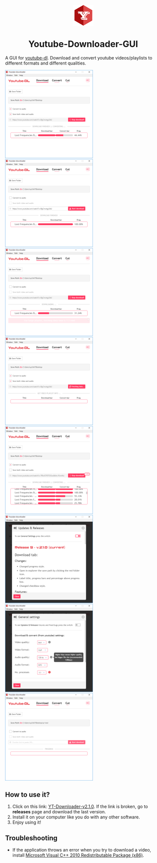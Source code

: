 <p align="center">
  <img src="readme-assets/icon.png"> 
</p>
<h1 align="center">
  Youtube-Downloader-GUI  
</h1>
 
A GUI for [youtube-dl](https://github.com/rg3/youtube-dl). Download and convert youtube videos/playlists to different formats and different qualities.

<img width="283" src="readme-assets/Youtube-DL-convert.PNG"> <img width="283" src="readme-assets/Youtube-DL-download-finished.PNG"> <img width="283" src="readme-assets/Youtube-DL-download.PNG"> <img width="283" src="readme-assets/Youtube-DL-fetch.PNG"> <img width="283" src="readme-assets/Youtube-DL-playlist.PNG"> <img width="283" src="readme-assets/Youtube-DL-realases.PNG"> <img width="283" src="readme-assets/Youtube-DL-settings.PNG"> <img width="283" src="readme-assets/Youtube-DL.PNG"> 

## How to use it?
1. Click on this link: [YT-Downloader-v2.1.0](https://github.com/xylish7/Youtube-Downloader-GUI/releases/download/v2.1.0/yt-downloader-setup-2.1.0.exe). If the link is broken, go to **releases** page and download the last version.
2. Install it on your computer like you do with any other software.
3. Enjoy using it!

## Troubleshooting
- If the application throws an error when you try to download a video, install [Microsoft Visual C++ 2010 Redistributable Package (x86)](https://www.microsoft.com/en-US/download/details.aspx?id=5555).
